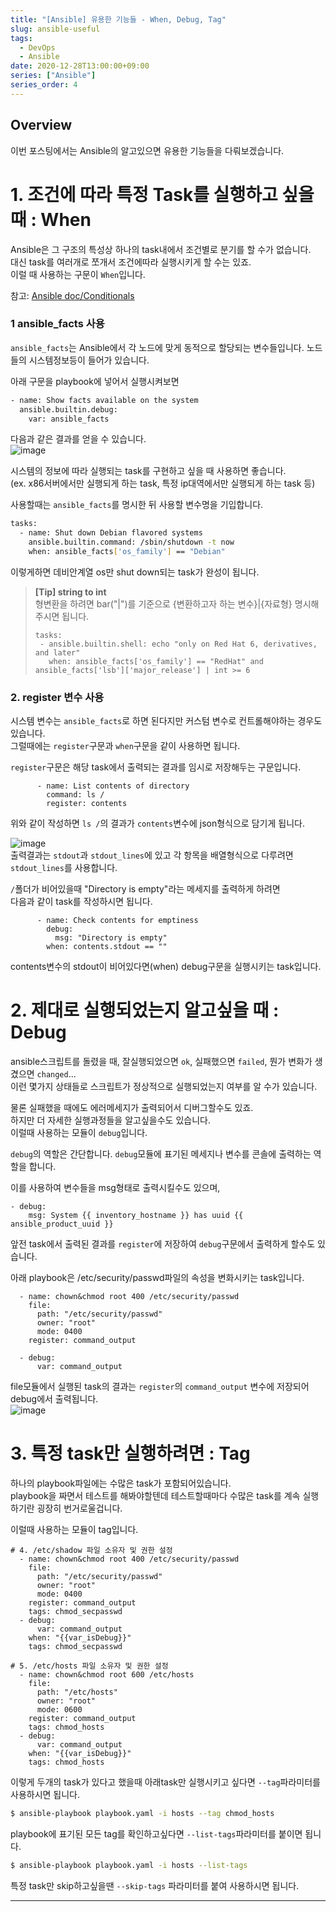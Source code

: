 ```yaml
---
title: "[Ansible] 유용한 기능들 - When, Debug, Tag"
slug: ansible-useful
tags:
  - DevOps
  - Ansible
date: 2020-12-28T13:00:00+09:00
series: ["Ansible"]
series_order: 4
---
```

## Overview
이번 포스팅에서는 Ansible의 알고있으면 유용한 기능들을 다뤄보겠습니다.  


# 1. 조건에 따라 특정 Task를 실행하고 싶을 때 : When
Ansible은 그 구조의 특성상 하나의 task내에서 조건별로 분기를 할 수가 없습니다.  
대신 task를 여러개로 쪼개서 조건에따라 실행시키게 할 수는 있죠.   
이럴 때 사용하는 구문이 `When`입니다.  

참고: [Ansible doc/Conditionals](https://docs.ansible.com/ansible/latest/user_guide/playbooks_conditionals.html)   


### 1 ansible_facts 사용
`ansible_facts`는 Ansible에서 각 노드에 맞게 동적으로 할당되는 변수들입니다. 노드들의 시스템정보등이 들어가 있습니다.  

아래 구문을 playbook에 넣어서 실행시켜보면
~~~sh
- name: Show facts available on the system
  ansible.builtin.debug:
    var: ansible_facts
~~~
다음과 같은 결과를 얻을 수 있습니다.  
![image](https://user-images.githubusercontent.com/15958325/103191810-b1be9780-4919-11eb-8af4-b62017f1d7f6.png)  

시스템의 정보에 따라 실행되는 task를 구현하고 싶을 때 사용하면 좋습니다.  
(ex. x86서버에서만 실행되게 하는 task, 특정 ip대역에서만 실행되게 하는 task 등)  

사용할때는 `ansible_facts`를 명시한 뒤 사용할 변수명을 기입합니다.  
~~~sh
tasks:
  - name: Shut down Debian flavored systems
    ansible.builtin.command: /sbin/shutdown -t now
    when: ansible_facts['os_family'] == "Debian"
~~~
이렇게하면 데비안계열 os만 shut down되는 task가 완성이 됩니다.  

> **[Tip] string to int**  
> 형변환을 하려면 bar("|")를 기준으로 {변환하고자 하는 변수}|{자료형} 명시해주시면 됩니다.  
>~~~
>tasks:
>  - ansible.builtin.shell: echo "only on Red Hat 6, derivatives, and later"
>    when: ansible_facts['os_family'] == "RedHat" and ansible_facts['lsb']['major_release'] | int >= 6
>~~~

### 2. register 변수 사용
시스템 변수는 `ansible_facts`로 하면 된다지만 커스텀 변수로 컨트롤해야하는 경우도 있습니다.  
그럴때에는 `register`구문과 `when`구문을 같이 사용하면 됩니다.  


`register`구문은 해당 task에서 출력되는 결과를 임시로 저장해두는 구문입니다.  
~~~
      - name: List contents of directory
        command: ls /
        register: contents
~~~
위와 같이 작성하면 `ls /`의 결과가 `contents`변수에 json형식으로 담기게 됩니다.  

![image](https://user-images.githubusercontent.com/15958325/103193895-23e6aa80-4921-11eb-8a7f-760eac8b1fe6.png)  
출력결과는 `stdout`과 `stdout_lines`에 있고 각 항목을 배열형식으로 다루려면 `stdout_lines`를 사용합니다.  

`/`폴더가 비어있을때 "Directory is empty"라는 메세지를 출력하게 하려면   
다음과 같이 task를 작성하시면 됩니다.  
~~~
      - name: Check contents for emptiness
        debug:
          msg: "Directory is empty"
        when: contents.stdout == ""
~~~
contents변수의 stdout이 비어있다면(when) debug구문을 실행시키는 task입니다.  



# 2. 제대로 실행되었는지 알고싶을 때 : Debug
ansible스크립트를 돌렸을 때, 잘실행되었으면 `ok`, 실패했으면 `failed`, 뭔가 변화가 생겼으면 `changed`...  
이런 몇가지 상태들로 스크립트가 정상적으로 실행되었는지 여부를 알 수가 있습니다.  

물론 실패했을 때에도 에러메세지가 출력되어서 디버그할수도 있죠.  
하지만 더 자세한 실행과정들을 알고싶을수도 있습니다.  
이럴때 사용하는 모듈이 `debug`입니다.  

`debug`의 역할은 간단합니다. `debug`모듈에 표기된 메세지나 변수를 콘솔에 출력하는 역할을 합니다.  

이를 사용하여 변수들을 msg형태로 출력시킬수도 있으며,  
~~~
- debug:
    msg: System {{ inventory_hostname }} has uuid {{ ansible_product_uuid }}
~~~

앞전 task에서 출력된 결과를 `register`에 저장하여 `debug`구문에서 출력하게 할수도 있습니다.  

아래 playbook은 /etc/security/passwd파일의 속성을 변화시키는 task입니다.  
~~~
  - name: chown&chmod root 400 /etc/security/passwd
    file:
      path: "/etc/security/passwd"
      owner: "root"
      mode: 0400
    register: command_output

  - debug:
      var: command_output
~~~
file모듈에서 실행된 task의 결과는 `register`의 `command_output` 변수에 저장되어 debug에서 출력됩니다.   
![image](https://user-images.githubusercontent.com/15958325/103194941-868d7580-4924-11eb-9e20-83d974f2103d.png)   



# 3. 특정 task만 실행하려면 : Tag
하나의 playbook파일에는 수많은 task가 포함되어있습니다.   
playbook을 짜면서 테스트를 해봐야할텐데 테스트할때마다 수많은 task를 계속 실행하기란 굉장히 번거로울겁니다.  

이럴때 사용하는 모듈이 tag입니다.  

~~~
# 4. /etc/shadow 파일 소유자 및 권한 설정
  - name: chown&chmod root 400 /etc/security/passwd
    file:
      path: "/etc/security/passwd"
      owner: "root"
      mode: 0400
    register: command_output
    tags: chmod_secpasswd
  - debug:
      var: command_output
    when: "{{var_isDebug}}"
    tags: chmod_secpasswd

# 5. /etc/hosts 파일 소유자 및 권한 설정
  - name: chown&chmod root 600 /etc/hosts
    file:
      path: "/etc/hosts"
      owner: "root"
      mode: 0600
    register: command_output
    tags: chmod_hosts
  - debug:
      var: command_output
    when: "{{var_isDebug}}"
    tags: chmod_hosts
~~~

이렇게 두개의 task가 있다고 했을때 아래task만 실행시키고 싶다면 `--tag`파라미터를 사용하시면 됩니다.  
~~~sh
$ ansible-playbook playbook.yaml -i hosts --tag chmod_hosts
~~~

playbook에 표기된 모든 tag를 확인하고싶다면 `--list-tags`파라미터를 붙이면 됩니다.   
~~~sh
$ ansible-playbook playbook.yaml -i hosts --list-tags
~~~

특정 task만 skip하고싶을땐 `--skip-tags` 파라미터를 붙여 사용하시면 됩니다.  


----